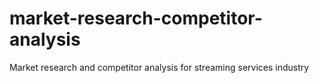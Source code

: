 # market-research-competitor-analysis
Market research and competitor analysis for streaming services industry
